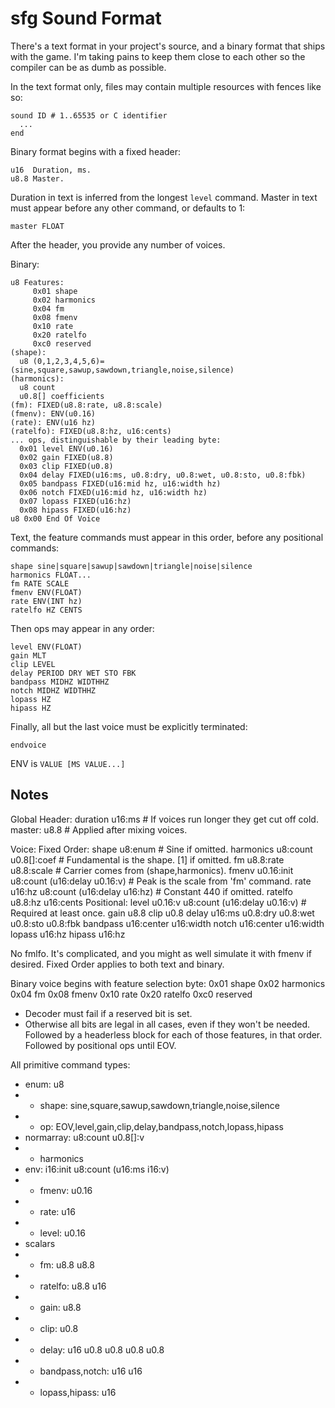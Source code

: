 # sfg Sound Format

There's a text format in your project's source, and a binary format that ships with the game.
I'm taking pains to keep them close to each other so the compiler can be as dumb as possible.

In the text format only, files may contain multiple resources with fences like so:
```
sound ID # 1..65535 or C identifier
  ...
end
```

Binary format begins with a fixed header:
```
u16  Duration, ms.
u8.8 Master.
```
Duration in text is inferred from the longest `level` command.
Master in text must appear before any other command, or defaults to 1:
```
master FLOAT
```

After the header, you provide any number of voices.

Binary:
```
u8 Features:
     0x01 shape
     0x02 harmonics
     0x04 fm
     0x08 fmenv
     0x10 rate
     0x20 ratelfo
     0xc0 reserved
(shape):
  u8 (0,1,2,3,4,5,6)=(sine,square,sawup,sawdown,triangle,noise,silence)
(harmonics):
  u8 count
  u0.8[] coefficients
(fm): FIXED(u8.8:rate, u8.8:scale)
(fmenv): ENV(u0.16)
(rate): ENV(u16 hz)
(ratelfo): FIXED(u8.8:hz, u16:cents)
... ops, distinguishable by their leading byte:
  0x01 level ENV(u0.16)
  0x02 gain FIXED(u8.8)
  0x03 clip FIXED(u0.8)
  0x04 delay FIXED(u16:ms, u0.8:dry, u0.8:wet, u0.8:sto, u0.8:fbk)
  0x05 bandpass FIXED(u16:mid hz, u16:width hz)
  0x06 notch FIXED(u16:mid hz, u16:width hz)
  0x07 lopass FIXED(u16:hz)
  0x08 hipass FIXED(u16:hz)
u8 0x00 End Of Voice
```

Text, the feature commands must appear in this order, before any positional commands:
```
shape sine|square|sawup|sawdown|triangle|noise|silence
harmonics FLOAT...
fm RATE SCALE
fmenv ENV(FLOAT)
rate ENV(INT hz)
ratelfo HZ CENTS
```

Then ops may appear in any order:
```
level ENV(FLOAT)
gain MLT
clip LEVEL
delay PERIOD DRY WET STO FBK
bandpass MIDHZ WIDTHHZ
notch MIDHZ WIDTHHZ
lopass HZ
hipass HZ
```

Finally, all but the last voice must be explicitly terminated:
```
endvoice
```

ENV is `VALUE [MS VALUE...]`

## Notes

Global Header:
  duration u16:ms # If voices run longer they get cut off cold.
  master: u8.8    # Applied after mixing voices.
  
Voice:
  Fixed Order:
    shape u8:enum                                 # Sine if omitted.
    harmonics u8:count u0.8[]:coef                # Fundamental is the shape. [1] if omitted.
    fm u8.8:rate u8.8:scale                       # Carrier comes from (shape,harmonics).
    fmenv u0.16:init u8:count (u16:delay u0.16:v) # Peak is the scale from 'fm' command.
    rate u16:hz u8:count (u16:delay u16:hz)       # Constant 440 if omitted.
    ratelfo u8.8:hz u16:cents
  Positional:
    level u0.16:v u8:count (u16:delay u0.16:v)    # Required at least once.
    gain u8.8
    clip u0.8
    delay u16:ms u0.8:dry u0.8:wet u0.8:sto u0.8:fbk
    bandpass u16:center u16:width
    notch u16:center u16:width
    lopass u16:hz
    hipass u16:hz
    
No fmlfo. It's complicated, and you might as well simulate it with fmenv if desired.
Fixed Order applies to both text and binary.

Binary voice begins with feature selection byte:
  0x01 shape
  0x02 harmonics
  0x04 fm
  0x08 fmenv
  0x10 rate
  0x20 ratelfo
  0xc0 reserved
  - Decoder must fail if a reserved bit is set.
  - Otherwise all bits are legal in all cases, even if they won't be needed.
Followed by a headerless block for each of those features, in that order.
Followed by positional ops until EOV.

All primitive command types:
  - enum: u8
  - - shape: sine,square,sawup,sawdown,triangle,noise,silence
  - - op: EOV,level,gain,clip,delay,bandpass,notch,lopass,hipass
  - normarray: u8:count u0.8[]:v
  - - harmonics
  - env: i16:init u8:count (u16:ms i16:v)
  - - fmenv: u0.16
  - - rate: u16
  - - level: u0.16
  - scalars
  - - fm: u8.8 u8.8
  - - ratelfo: u8.8 u16
  - - gain: u8.8
  - - clip: u0.8
  - - delay: u16 u0.8 u0.8 u0.8 u0.8
  - - bandpass,notch: u16 u16
  - - lopass,hipass: u16
